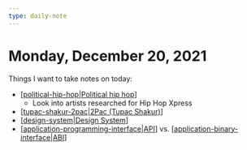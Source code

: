 ```yaml
---
type: daily-note
---
```


# Monday, December 20, 2021

Things I want to take notes on today:

- [[political-hip-hop|Political hip hop]]
  - Look into artists researched for Hip Hop Xpress
- [[tupac-shakur-2pac|2Pac (Tupac Shakur)]]
- [[design-system|Design System]]
- [[application-programming-interface|API]] vs. [[application-binary-interface|ABI]]

[//begin]: # "Autogenerated link references for markdown compatibility"
[political-hip-hop|Political hip hop]: ../pages/political-hip-hop.md "Political hip hop"
[tupac-shakur-2pac|2Pac (Tupac Shakur)]: ../pages/tupac-shakur-2pac.md "Tupac Shakur (2Pac)"
[design-system|Design System]: ../pages/design-system.md "Design System"
[application-programming-interface|API]: ../pages/application-programming-interface.md "Application Programming Interface (API)"
[application-binary-interface|ABI]: ../pages/application-binary-interface.md "Application Binary Interface"
[//end]: # "Autogenerated link references"
